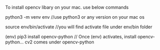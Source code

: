 
To install opencv libary on your mac. use below commands

python3 -m venv env //use python3 or any version on your mac os

source env/bin/activate //you will find activate file under env/bin folder

(env) pip3 install opencv-python // Once (env) activates, install opencv-python... cv2 comes under opencv-python